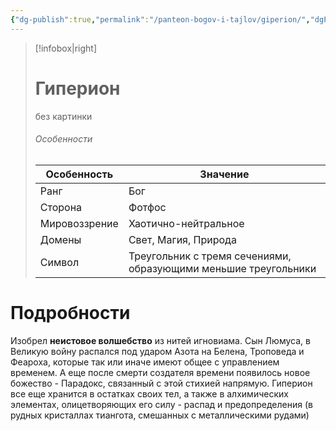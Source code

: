 ```yaml
---
{"dg-publish":true,"permalink":"/panteon-bogov-i-tajlov/giperion/","dgPassFrontmatter":true}
---
```


> [!infobox|right]
> # Гиперион
> без картинки
> ###### Особенности
> | Особенность | Значение |
> | ---- | ---- |
> | Ранг |Бог |
> | Сторона | Фотфос|
> | Мировоззрение | Хаотично-нейтральное |
> | Домены |Свет, Магия, Природа|
> |Символ| Треугольник с тремя сечениями, образующими меньшие треугольники|

# Подробности

Изобрел **неистовое волшебство** из нитей игновиама. Сын Люмуса, в Великую войну распался под ударом Азота на Белена, Троповеда и Феароха, которые так или иначе имеют общее с управлением временем. А еще после смерти создателя времени появилось новое божество - Парадокс, связанный с этой стихией напрямую. Гиперион все еще хранится в остатках своих тел, а также в алхимических элементах, олицетворяющих его силу - распад и предопределения (в рудных кристаллах тиангота, смешанных с металлическими рудами)